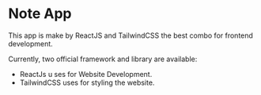 # Note App

This app is make by ReactJS and TailwindCSS the best combo for frontend development.

Currently, two official framework and library are available:

- ReactJs u ses for Website Development.
- TailwindCSS uses for styling the website.
